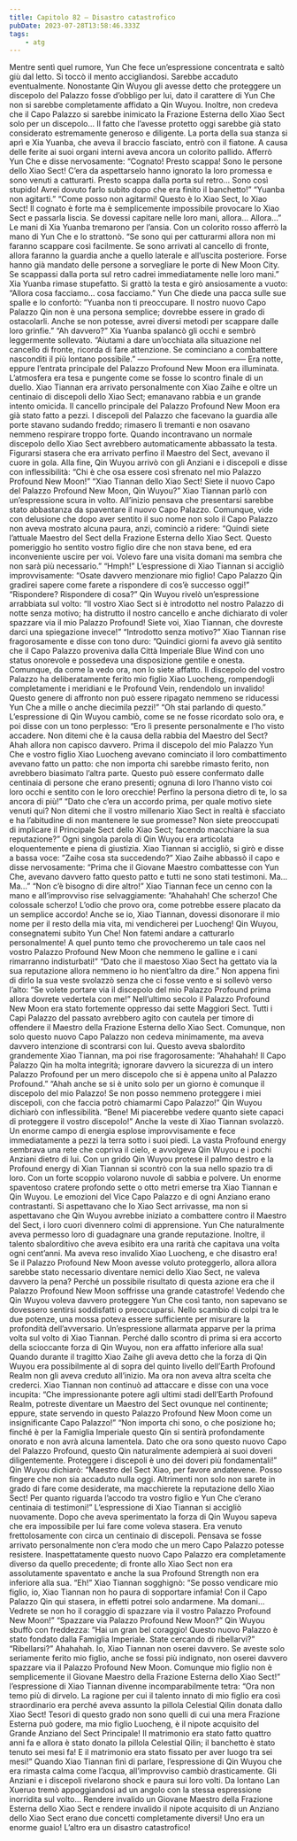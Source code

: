 ```yaml
---
title: Capitolo 82 – Disastro catastrofico
pubDate: 2023-07-28T13:58:46.333Z
tags:
    - atg
---
```


Mentre sentì quel rumore, Yun Che fece un’espressione concentrata e saltò giù dal letto. Si toccò il mento accigliandosi.
Sarebbe accaduto eventualmente. Nonostante Qin Wuyou gli avesse detto che proteggere un discepolo del Palazzo fosse d’obbligo per lui, dato il carattere di Yun Che non si sarebbe completamente affidato a Qin Wuyou. Inoltre, non credeva che il Capo Palazzo si sarebbe inimicato la Frazione Esterna dello Xiao Sect solo per un discepolo… Il fatto che l’avesse protetto oggi sarebbe già stato considerato estremamente generoso e diligente.
La porta della sua stanza si aprì e Xia Yuanba, che aveva il braccio fasciato, entrò con il fiatone. A causa delle ferite ai suoi organi interni aveva ancora un colorito pallido. Afferrò Yun Che e disse nervosamente: “Cognato! Presto scappa! Sono le persone dello Xiao Sect! C’era da aspettarselo hanno ignorato la loro promessa e sono venuti a catturarti. Presto scappa dalla porta sul retro… Sono così stupido! Avrei dovuto farlo subito dopo che era finito il banchetto!”
“Yuanba non agitarti.”
“Come posso non agitarmi! Questo è lo Xiao Sect, lo Xiao Sect! Il cognato è forte ma è semplicemente impossibile provocare lo Xiao Sect e passarla liscia. Se dovessi capitare nelle loro mani, allora… Allora…” Le mani di Xia Yuanba tremarono per l’ansia. Con un colorito rosso afferrò la mano di Yun Che e lo strattonò.
“Se sono qui per catturarmi allora non mi faranno scappare così facilmente. Se sono arrivati al cancello di fronte, allora faranno la guardia anche a quello laterale e all’uscita posteriore. Forse hanno già mandato delle persone a sorvegliare le porte di New Moon City. Se scappassi dalla porta sul retro cadrei immediatamente nelle loro mani.”
Xia Yuanba rimase stupefatto. Si grattò la testa e girò ansiosamente a vuoto: “Allora cosa facciamo… cosa facciamo.”
Yun Che diede una pacca sulle sue spalle e lo confortò: ”Yuanba non ti preoccupare. Il nostro nuovo Capo Palazzo Qin non è una persona semplice; dovrebbe essere in grado di ostacolarli. Anche se non potesse, avrei diversi metodi per scappare dalle loro grinfie.”
“Ah davvero?” Xia Yuanba spalancò gli occhi e sembrò leggermente sollevato.
“Aiutami a dare un’occhiata alla situazione nel cancello di fronte, ricorda di fare attenzione. Se cominciano a combattere nasconditi il più lontano possibile.”
——————————————
Era notte, eppure l’entrata principale del Palazzo Profound New Moon era illuminata. L’atmosfera era tesa e pungente come se fosse lo scontro finale di un duello.
Xiao Tiannan era arrivato personalmente con Xiao Zaihe e oltre un centinaio di discepoli dello Xiao Sect; emanavano rabbia e un grande intento omicida. Il cancello principale del Palazzo Profound New Moon era già stato fatto a pezzi. I discepoli del Palazzo che facevano la guardia alle porte stavano sudando freddo; rimasero lì tremanti e non osavano nemmeno respirare troppo forte. Quando incontravano un normale discepolo dello Xiao Sect avrebbero automaticamente abbassato la testa. Figurarsi stasera che era arrivato perfino il Maestro del Sect, avevano il cuore in gola.
Alla fine, Qin Wuyou arrivò con gli Anziani e i discepoli e disse con inflessibilità: “Chi è che osa essere così sfrenato nel mio Palazzo Profound New Moon!”
“Xiao Tiannan dello Xiao Sect! Siete il nuovo Capo del Palazzo Profound New Moon, Qin Wuyou?” Xiao Tiannan parlò con un’espressione scura in volto.
All’inizio pensava che presentarsi sarebbe stato abbastanza da spaventare il nuovo Capo Palazzo. Comunque, vide con delusione che dopo aver sentito il suo nome non solo il Capo Palazzo non aveva mostrato alcuna paura, anzi, cominciò a ridere: “Quindi siete l’attuale Maestro del Sect della Frazione Esterna dello Xiao Sect. Questo pomeriggio ho sentito vostro figlio dire che non stava bene, ed era inconveniente uscire per voi. Volevo fare una visita domani ma sembra che non sarà più necessario.”
“Hmph!” L’espressione di Xiao Tiannan si accigliò improvvisamente: “Osate davvero menzionare mio figlio! Capo Palazzo Qin gradirei sapere come farete a rispondere di cos’è successo oggi!”
“Rispondere? Rispondere di cosa?” Qin Wuyou rivelò un’espressione arrabbiata sul volto: “Il vostro Xiao Sect si è introdotto nel nostro Palazzo di notte senza motivo; ha distrutto il nostro cancello e anche dichiarato di voler spazzare via il mio Palazzo Profound! Siete voi, Xiao Tiannan, che dovreste darci una spiegazione invece!”
“Introdotto senza motivo?” Xiao Tiannan rise fragorosamente e disse con tono duro: ”Quindici giorni fa avevo già sentito che il Capo Palazzo proveniva dalla Città Imperiale Blue Wind con uno status onorevole e possedeva una disposizione gentile e onesta. Comunque, da come la vedo ora, non lo siete affatto. Il discepolo del vostro Palazzo ha deliberatamente ferito mio figlio Xiao Luocheng, rompendogli completamente i meridiani e le Profound Vein, rendendolo un invalido! Questo genere di affronto non può essere ripagato nemmeno se riducessi Yun Che a mille o anche diecimila pezzi!”
“Oh stai parlando di questo.” L’espressione di Qin Wuyou
cambiò, come se ne fosse ricordato solo ora, e poi disse con un tono perplesso: “Ero lì presente personalmente e l’ho visto accadere. Non ditemi che è la causa della rabbia del Maestro del Sect? Ahah allora non capisco davvero. Prima il discepolo del mio Palazzo Yun Che e vostro figlio Xiao Luocheng avevano cominciato il loro combattimento avevano fatto un patto: che non importa chi sarebbe rimasto ferito, non avrebbero biasimato l’altra parte. Questo può essere confermato dalle centinaia di persone che erano presenti; ognuna di loro l’hanno visto coi loro occhi e sentito con le loro orecchie!
Perfino la persona dietro di te, lo sa ancora di più!”
“Dato che c’era un accordo prima, per quale motivo siete venuti qui? Non ditemi che il vostro millenario Xiao Sect in realtà è sfacciato e ha l’abitudine di non mantenere le sue promesse? Non siete preoccupati di implicare il Principale Sect dello Xiao Sect; facendo macchiare la sua reputazione?”
Ogni singola parola di Qin Wuyou era articolata eloquentemente e piena di giustizia.
Xiao Tiannan si accigliò, si girò e disse a bassa voce: ”Zaihe cosa sta succedendo?”
Xiao Zaihe abbassò il capo e disse nervosamente: “Prima che il Giovane Maestro combattesse con Yun Che, avevano davvero fatto questo patto e tutti ne sono stati testimoni. Ma… Ma…”
“Non c’è bisogno di dire altro!” Xiao Tiannan fece un cenno con la mano e all’improvviso rise selvaggiamente: ”Ahahahah! Che scherzo! Che colossale scherzo! L’odio che provo ora, come potrebbe essere placato da un semplice accordo! Anche se io, Xiao Tiannan, dovessi disonorare il mio nome per il resto della mia vita, mi vendicherei per Luocheng! Qin Wuyou, consegnatemi subito Yun Che! Non fatemi andare a catturarlo personalmente! A quel punto temo che provocheremo un tale caos nel vostro Palazzo Profound New Moon che nemmeno le galline e i cani rimarranno indisturbati!”
“Dato che il maestoso Xiao Sect ha gettato via la sua reputazione allora nemmeno io ho nient’altro da dire.” Non appena finì di dirlo la sua veste svolazzò senza che ci fosse vento e si sollevò verso l’alto: “Se volete portare via il discepolo del mio Palazzo Profound prima allora dovrete vedertela con me!”
Nell’ultimo secolo il Palazzo Profound New Moon era stato fortemente oppresso dai sette Maggiori Sect. Tutti i Capi Palazzo del passato avrebbero agito con cautela per timore di offendere il Maestro della Frazione Esterna dello Xiao Sect. Comunque, non solo questo nuovo Capo Palazzo non cedeva minimamente, ma aveva davvero intenzione di scontrarsi con lui. Questo aveva sbalordito grandemente Xiao Tiannan, ma poi rise fragorosamente: ”Ahahahah! Il Capo Palazzo Qin ha molta integrità; ignorare davvero la sicurezza di un intero Palazzo Profound per un mero discepolo che si è appena unito al Palazzo Profound.”
“Ahah anche se si è unito solo per un giorno è comunque il discepolo del mio Palazzo! Se non posso nemmeno proteggere i miei discepoli, con che faccia potrò chiamarmi Capo Palazzo!” Qin Wuyou dichiarò con inflessibilità.
“Bene! Mi piacerebbe vedere quanto siete capaci di proteggere il vostro discepolo!”
Anche la veste di Xiao Tiannan svolazzò. Un enorme campo di energia esplose improvvisamente e fece immediatamente a pezzi la terra sotto i suoi piedi. La vasta Profound energy sembrava una rete che copriva il cielo, e avvolgeva Qin Wuyou e i pochi Anziani dietro di lui.
Con un grido Qin Wuyou protese il palmo destro e la Profound energy di Xian Tiannan si scontrò con la sua nello spazio tra di loro.
Con un forte scoppio volarono nuvole di sabbia e polvere. Un enorme spaventoso cratere profondo sette o otto metri emerse tra Xiao Tiannan e Qin Wuyou.
Le emozioni del Vice Capo Palazzo e di ogni Anziano erano contrastanti. Si aspettavano che lo Xiao Sect arrivasse, ma non si aspettavano che Qin Wuyou avrebbe iniziato a combattere contro il Maestro del Sect, i loro cuori divennero colmi di apprensione. Yun Che naturalmente aveva permesso loro di guadagnare una grande reputazione. Inoltre, il talento sbalorditivo che aveva esibito era una rarità che capitava una volta ogni cent’anni.
Ma aveva reso invalido Xiao Luocheng, e che disastro era! Se il Palazzo Profound New Moon avesse voluto proteggerlo, allora allora sarebbe stato necessario diventare nemici dello Xiao Sect, ne valeva davvero la pena?
Perché un possibile risultato di questa azione era che il Palazzo Profound New Moon soffrisse una grande catastrofe!
Vedendo che Qin Wuyou voleva davvero proteggere Yun Che così tanto, non sapevano se dovessero sentirsi soddisfatti o preoccuparsi.
Nello scambio di colpi tra le due potenze, una mossa poteva essere sufficiente per misurare la profondità dell’avversario. Un’espressione allarmata apparve per la prima volta sul volto di Xiao Tiannan.
Perché dallo scontro di prima si era accorto della scioccante forza di Qin Wuyou, non era affatto inferiore alla sua! Quando durante il tragitto Xiao Zaihe gli aveva detto che la forza di Qin Wuyou era possibilmente al di sopra del quinto livello dell’Earth Profound Realm non gli aveva creduto all’inizio. Ma ora non aveva altra scelta che crederci.
Xiao Tiannan non continuò ad attaccare e disse con una voce incupita: “Che impressionante potere agli ultimi stadi dell’Earth Profound Realm, potreste diventare un Maestro del Sect ovunque nel continente; eppure, state servendo in questo Palazzo Profound New Moon come un insignificante Capo Palazzo!”
“Non importa chi sono, o che posizione ho; finché è per la Famiglia Imperiale questo Qin si sentirà profondamente onorato e non avrà alcuna lamentela. Dato che ora sono questo nuovo Capo del Palazzo Profound, questo Qin naturalmente adempierà ai suoi doveri diligentemente. Proteggere i discepoli è uno dei doveri più fondamentali!” Qin Wuyou dichiarò: “Maestro del Sect Xiao, per favore andatevene. Posso fingere che non sia accaduto nulla oggi. Altrimenti non solo non sarete in grado di fare come desiderate, ma macchierete la reputazione dello Xiao Sect! Per quanto riguarda l’accodo tra vostro figlio e Yun Che c’erano centinaia di testimoni!”
L’espressione di Xiao Tiannan si accigliò nuovamente. Dopo che aveva sperimentato la forza di Qin Wuyou sapeva che era impossibile per lui fare come voleva stasera. Era venuto frettolosamente con circa un centinaio di discepoli. Pensava se fosse arrivato personalmente non c’era modo che un mero Capo Palazzo potesse resistere. Inaspettatamente questo nuovo Capo Palazzo era completamente diverso da quello precedente; di fronte allo Xiao Sect non era assolutamente spaventato e anche la sua Profound Strength non era inferiore alla sua.
“Eh!” Xiao Tiannan sogghignò: “Se posso vendicare mio figlio, io, Xiao Tiannan non ho paura di sopportare infamia! Con il Capo Palazzo Qin qui stasera, in effetti potrei solo andarmene. Ma domani…
Vedrete se non ho il coraggio di spazzare via il vostro Palazzo Profound New Moon!”
“Spazzare via Palazzo Profound New Moon?” Qin Wuyou sbuffò con freddezza: “Hai un gran bel coraggio! Questo nuovo Palazzo è stato fondato dalla Famiglia Imperiale. State cercando di ribellarvi?”
“Ribellarsi?” Ahahahah. Io, Xiao Tiannan non oserei davvero. Se aveste solo seriamente ferito mio figlio, anche se fossi più indignato, non oserei davvero spazzare via il Palazzo Profound New Moon.
Comunque mio figlio non è semplicemente il Giovane Maestro della Frazione Esterna dello Xiao Sect!” l’espressione di Xiao Tiannan divenne incomparabilmente tetra: “Ora non temo più di dirvelo. La ragione per cui il talento innato di mio figlio era così straordinario era perché aveva assunto la pillola Celestial Qilin donata dallo Xiao Sect! Tesori di questo grado non sono quelli di cui una mera Frazione Esterna può godere, ma mio figlio Luocheng, è il nipote acquisito del Grande Anziano del Sect Principale! Il matrimonio era stato fatto quattro anni fa e allora è stato donato la pillola Celestial Qilin; il banchetto è stato tenuto sei mesi fa!
E il matrimonio era stato fissato per aver luogo tra sei mesi!”
Quando Xiao Tiannan finì di parlare, l’espressione di Qin Wuyou che era rimasta calma come l’acqua, all’improvviso cambiò drasticamente. Gli Anziani e i discepoli rivelarono shock e paura sui loro volti. Da lontano Lan Xueruo tremò appoggiandosi ad un angolo con la stessa espressione inorridita sul volto…
Rendere invalido un Giovane Maestro della Frazione Esterna dello Xiao Sect e rendere invalido il nipote acquisito di un Anziano dello Xiao Sect erano due concetti completamente diversi!
Uno era un enorme guaio!
L’altro era un disastro catastrofico!


